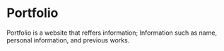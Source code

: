 # Portfolio
Portfolio is a website that reffers information; Information such as name, personal information, and previous works.
